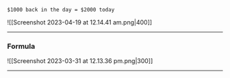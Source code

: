 ```
$1000 back in the day = $2000 today
```

![[Screenshot 2023-04-19 at 12.14.41 am.png|400]]

___
### Formula
![[Screenshot 2023-03-31 at 12.13.36 pm.png|300]]

___